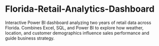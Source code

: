 # Florida-Retail-Analytics-Dashboard
Interactive Power BI dashboard analyzing two years of retail data across Florida. Combines Excel, SQL, and Power BI to explore how weather, location, and customer demographics influence sales performance and guide business strategy.
